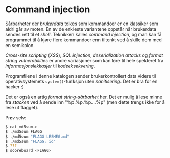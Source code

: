 # Command injection

Sårbarheter der *brukerdata* tolkes som kommandoer er en klassiker som aldri går av moten. En av de enkleste variantene oppstår når brukerdata sendes rett til et *shell*. Teknikken kalles *command injection*, og man kan få programmet til å kjøre flere kommandoer enn tiltenkt ved å skille dem med en semikolon.

*Cross-site scripting* (*XSS*), *SQL injection*, *deserialization attacks* og *format string vulnerabilities* er andre variasjoner som kan føre til hele spekteret fra *informasjonslekkasjer* til *kodeeksekvering*.

Programfilene i denne katalogen sender brukerkontrollert data videre til operativsystemets `system()`-funksjon uten *sanitisering*. Det er bra for en hacker :)

Det er også en artig *format string-sårbarhet* her. Det er mulig å lese minne fra *stacken* ved å sende inn "%p.%p.%p....%p" (men dette trengs ikke for å lese ut flagget).

Prøv selv:

```sh
$ cat md5sum.c
$ ./md5sum FLAGG
$ ./md5sum "FLAGG LESMEG.md"
$ ./md5sum "FLAGG; id"
$ ???
$ scoreboard <FLAGG>
```
